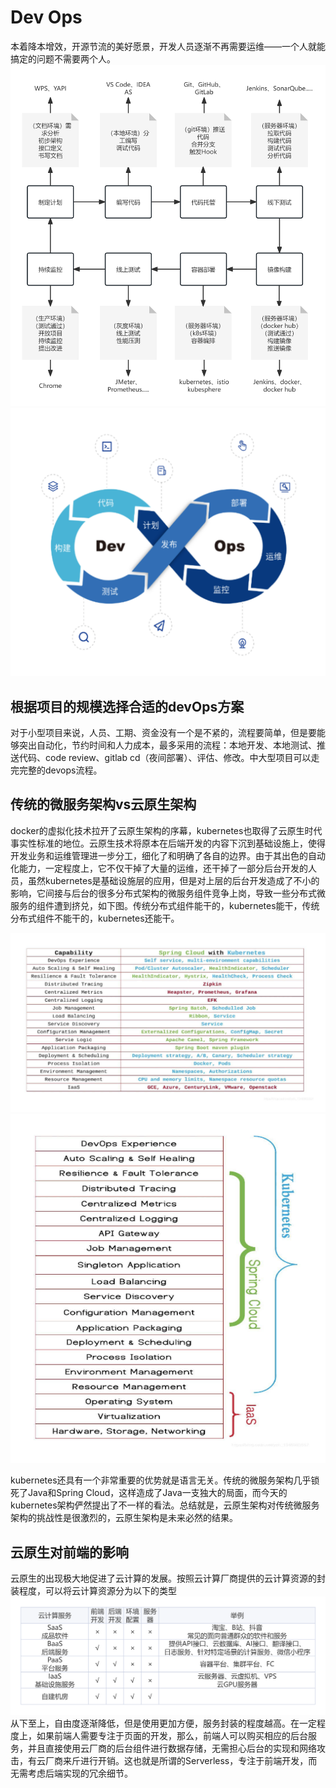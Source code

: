 # Dev Ops
本着降本增效，开源节流的美好愿景，开发人员逐渐不再需要运维——一个人就能搞定的问题不需要两个人。
![devops](./devops.png)
![devops](./devops2.png)

## 根据项目的规模选择合适的devOps方案
对于小型项目来说，人员、工期、资金没有一个是不紧的，流程要简单，但是要能够突出自动化，节约时间和人力成本，最多采用的流程：本地开发、本地测试、推送代码、code review、gitlab cd（夜间部署）、评估、修改。中大型项目可以走完完整的devops流程。
  

## 传统的微服务架构vs云原生架构
docker的虚拟化技术拉开了云原生架构的序幕，kubernetes也取得了云原生时代事实性标准的地位。云原生技术将原本在后端开发的内容下沉到基础设施上，使得开发业务和运维管理进一步分工，细化了和明确了各自的边界。由于其出色的自动化能力，一定程度上，它不仅干掉了大量的运维，还干掉了一部分后台开发的人员，虽然kubernetes是基础设施层的应用，但是对上层的后台开发造成了不小的影响，它间接与后台的很多分布式架构的微服务组件竞争上岗，导致一些分布式微服务的组件遭到挤兑，如下图。传统分布式组件能干的，kubernetes能干，传统分布式组件不能干的，kubernetes还能干。

![devops](./devops3.png)
![devops](./devops4.png)

kubernetes还具有一个非常重要的优势就是语言无关。传统的微服务架构几乎锁死了Java和Spring Cloud，这样造成了Java一支独大的局面，而今天的kubernetes架构俨然提出了不一样的看法。总结就是，云原生架构对传统微服务架构的挑战性是很激烈的，云原生架构是未来必然的结果。

## 云原生对前端的影响
云原生的出现极大地促进了云计算的发展。按照云计算厂商提供的云计算资源的封装程度，可以将云计算资源分为以下的类型
![saas](./saas.png)
从下至上，自由度逐渐降低，但是使用更加方便，服务封装的程度越高。在一定程度上，如果前端人需要专注于页面的开发，那么，前端人可以购买相应的后台服务，并且直接使用云厂商的后台组件进行数据存储，无需担心后台的实现和网络攻击，有云厂商来斤进行开销。这也就是所谓的Serverless，专注于前端开发，而无需考虑后端实现的冗余细节。